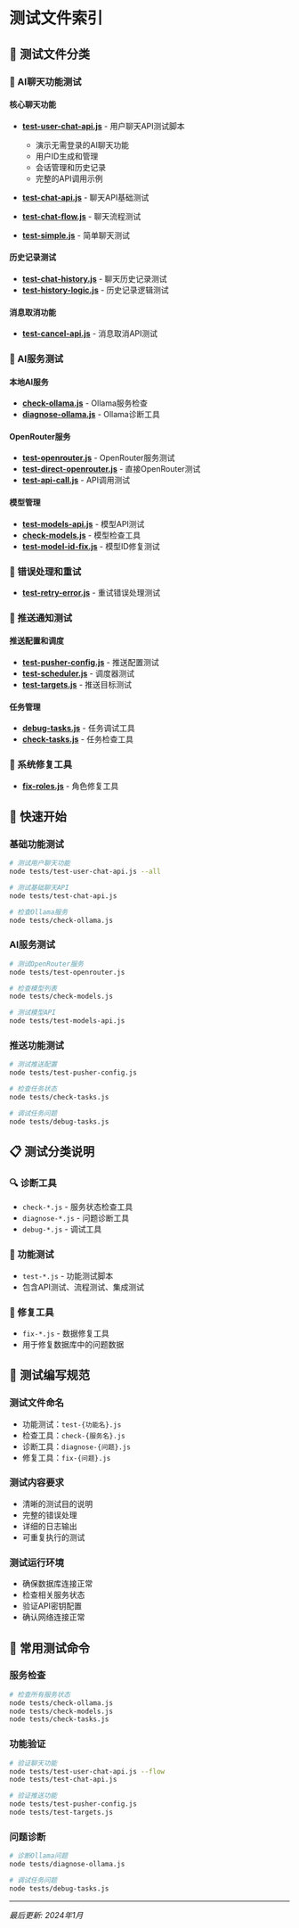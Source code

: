# 测试文件索引

## 🧪 测试文件分类

### 💬 AI聊天功能测试

#### 核心聊天功能
- **[test-user-chat-api.js](./test-user-chat-api.js)** - 用户聊天API测试脚本
  - 演示无需登录的AI聊天功能
  - 用户ID生成和管理
  - 会话管理和历史记录
  - 完整的API调用示例

- **[test-chat-api.js](./test-chat-api.js)** - 聊天API基础测试
- **[test-chat-flow.js](./test-chat-flow.js)** - 聊天流程测试
- **[test-simple.js](./test-simple.js)** - 简单聊天测试

#### 历史记录测试
- **[test-chat-history.js](./test-chat-history.js)** - 聊天历史记录测试
- **[test-history-logic.js](./test-history-logic.js)** - 历史记录逻辑测试

#### 消息取消功能
- **[test-cancel-api.js](./test-cancel-api.js)** - 消息取消API测试

### 🤖 AI服务测试

#### 本地AI服务
- **[check-ollama.js](./check-ollama.js)** - Ollama服务检查
- **[diagnose-ollama.js](./diagnose-ollama.js)** - Ollama诊断工具

#### OpenRouter服务
- **[test-openrouter.js](./test-openrouter.js)** - OpenRouter服务测试
- **[test-direct-openrouter.js](./test-direct-openrouter.js)** - 直接OpenRouter测试
- **[test-api-call.js](./test-api-call.js)** - API调用测试

#### 模型管理
- **[test-models-api.js](./test-models-api.js)** - 模型API测试
- **[check-models.js](./check-models.js)** - 模型检查工具
- **[test-model-id-fix.js](./test-model-id-fix.js)** - 模型ID修复测试

### 🔄 错误处理和重试
- **[test-retry-error.js](./test-retry-error.js)** - 重试错误处理测试

### 📱 推送通知测试

#### 推送配置和调度
- **[test-pusher-config.js](./test-pusher-config.js)** - 推送配置测试
- **[test-scheduler.js](./test-scheduler.js)** - 调度器测试
- **[test-targets.js](./test-targets.js)** - 推送目标测试

#### 任务管理
- **[debug-tasks.js](./debug-tasks.js)** - 任务调试工具
- **[check-tasks.js](./check-tasks.js)** - 任务检查工具

### 🔧 系统修复工具
- **[fix-roles.js](./fix-roles.js)** - 角色修复工具

## 🚀 快速开始

### 基础功能测试
```bash
# 测试用户聊天功能
node tests/test-user-chat-api.js --all

# 测试基础聊天API
node tests/test-chat-api.js

# 检查Ollama服务
node tests/check-ollama.js
```

### AI服务测试
```bash
# 测试OpenRouter服务
node tests/test-openrouter.js

# 检查模型列表
node tests/check-models.js

# 测试模型API
node tests/test-models-api.js
```

### 推送功能测试
```bash
# 测试推送配置
node tests/test-pusher-config.js

# 检查任务状态
node tests/check-tasks.js

# 调试任务问题
node tests/debug-tasks.js
```

## 📋 测试分类说明

### 🔍 诊断工具
- `check-*.js` - 服务状态检查工具
- `diagnose-*.js` - 问题诊断工具
- `debug-*.js` - 调试工具

### 🧪 功能测试
- `test-*.js` - 功能测试脚本
- 包含API测试、流程测试、集成测试

### 🔧 修复工具
- `fix-*.js` - 数据修复工具
- 用于修复数据库中的问题数据

## 📝 测试编写规范

### 测试文件命名
- 功能测试：`test-{功能名}.js`
- 检查工具：`check-{服务名}.js`
- 诊断工具：`diagnose-{问题}.js`
- 修复工具：`fix-{问题}.js`

### 测试内容要求
- 清晰的测试目的说明
- 完整的错误处理
- 详细的日志输出
- 可重复执行的测试

### 测试运行环境
- 确保数据库连接正常
- 检查相关服务状态
- 验证API密钥配置
- 确认网络连接正常

## 🔧 常用测试命令

### 服务检查
```bash
# 检查所有服务状态
node tests/check-ollama.js
node tests/check-models.js
node tests/check-tasks.js
```

### 功能验证
```bash
# 验证聊天功能
node tests/test-user-chat-api.js --flow
node tests/test-chat-api.js

# 验证推送功能
node tests/test-pusher-config.js
node tests/test-targets.js
```

### 问题诊断
```bash
# 诊断Ollama问题
node tests/diagnose-ollama.js

# 调试任务问题
node tests/debug-tasks.js
```

---

*最后更新: 2024年1月* 